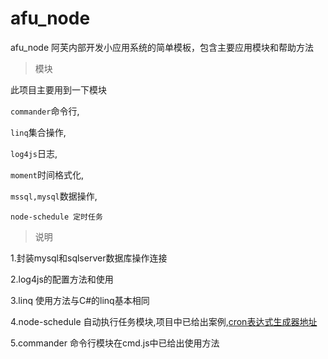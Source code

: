 # afu_node
afu_node 阿芙内部开发小应用系统的简单模板，包含主要应用模块和帮助方法

  > 模块
  
  此项目主要用到一下模块
  
  `commander`命令行,
  
  `linq`集合操作,
  
  `log4js`日志,
  
  `moment`时间格式化,
  
  `mssql,mysql`数据操作,
  
  `node-schedule 定时任务`
  
  > 说明 
  
  1.封装mysql和sqlserver数据库操作连接
  
  2.log4js的配置方法和使用
  
  3.linq 使用方法与C#的linq基本相同
  
  4.node-schedule 自动执行任务模块,项目中已给出案例,[cron表达式生成器地址](http://cron.qqe2.com/)
  
  5.commander 命令行模块在cmd.js中已给出使用方法
  
